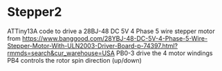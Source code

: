 # Stepper2
ATTiny13A code to drive a 28BJ-48 DC 5V 4 Phase 5 wire stepper motor from
https://www.banggood.com/28YBJ-48-DC-5V-4-Phase-5-Wire-Stepper-Motor-With-ULN2003-Driver-Board-p-74397.html?rmmds=search&cur_warehouse=USA
PB0-3 drive the 4 motor windings
PB4 controls the rotor spin direction (up/down)
